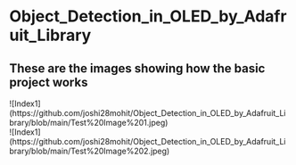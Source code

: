 # Object_Detection_in_OLED_by_Adafruit_Library

<h2>These are the images showing how the basic project works</h2>
![Index1](https://github.com/joshi28mohit/Object_Detection_in_OLED_by_Adafruit_Library/blob/main/Test%20Image%201.jpeg)
<br>
![Index1](https://github.com/joshi28mohit/Object_Detection_in_OLED_by_Adafruit_Library/blob/main/Test%20Image%202.jpeg)
